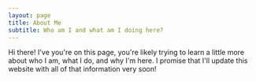 ```yaml
---
layout: page
title: About Me
subtitle: Who am I and what am I doing here?
---
```


Hi there! I've you're on this page, you're likely trying to learn a little more about who I am, what I do, and why I'm here. I promise that I'll update this website with all of that information very soon!